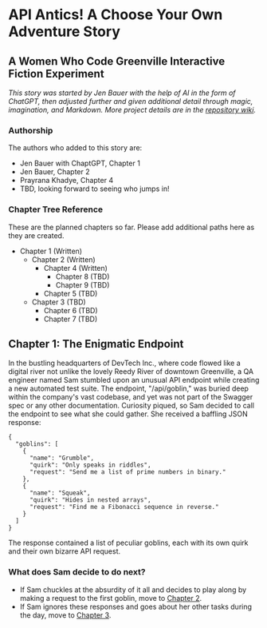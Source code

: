 # API Antics! A Choose Your Own Adventure Story
## A Women Who Code Greenville Interactive Fiction Experiment
_This story was started by Jen Bauer with the help of AI in the form of ChatGPT, then adjusted further and given additional detail through magic, imagination, and Markdown.  More project details are in the [repository wiki](https://github.com/WomenWhoCode/WWCodeGreenville/wiki/API-Antics-Interactive-Fiction-Project)._

### Authorship
The authors who added to this story are:
- Jen Bauer with ChaptGPT, Chapter 1
- Jen Bauer, Chapter 2
- Prayrana Khadye, Chapter 4
- TBD, looking forward to seeing who jumps in!


### Chapter Tree Reference
These are the planned chapters so far.  Please add additional paths here as they are created.

* Chapter 1 (Written)
  * Chapter 2 (Written)
    * Chapter 4 (Written)
      * Chapter 8 (TBD)
      * Chapter 9 (TBD)
    * Chapter 5 (TBD)
  * Chapter 3 (TBD)
    * Chapter 6 (TBD)
    * Chapter 7 (TBD)


## **Chapter 1: The Enigmatic Endpoint**
In the bustling headquarters of DevTech Inc., where code flowed like a digital river not unlike the lovely Reedy River of downtown Greenville, a QA engineer named Sam stumbled upon an unusual API endpoint while creating a new automated test suite. The endpoint, "/api/goblin," was buried deep within the company's vast codebase, and yet was not part of the Swagger spec or any other documentation. Curiosity piqued, so Sam decided to call the endpoint to see what she could gather.  She received a baffling JSON response:

```
{
  "goblins": [
    {
      "name": "Grumble",
      "quirk": "Only speaks in riddles",
      "request": "Send me a list of prime numbers in binary."
    },
    {
      "name": "Squeak",
      "quirk": "Hides in nested arrays",
      "request": "Find me a Fibonacci sequence in reverse."
    }
  ]
}
```

The response contained a list of peculiar goblins, each with its own quirk and their own bizarre API request. 

### What does Sam decide to do next?
- If Sam chuckles at the absurdity of it all and decides to play along by making a request to the first goblin, move to [Chapter 2](Chapter2.md).
- If Sam ignores these responses and goes about her other tasks during the day, move to [Chapter 3](Chapter3.md).
